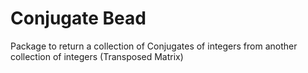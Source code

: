 # Conjugate Bead

Package to return a collection of Conjugates of integers from another collection of integers (Transposed Matrix)
